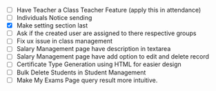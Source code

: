 - [ ] Have Teacher a Class Teacher Feature (apply this in attendance)
- [ ] Individuals Notice sending
- [x] Make setting section last
- [ ] Ask if the created user are assigned to there respective groups
- [ ] Fix ux issue in class management
- [ ] Salary Management page have description in textarea
- [ ] Salary Management page have add option to edit and delete record
- [ ] Certificate Type Generation using HTML for easier design
- [ ] Bulk Delete Students in Student Management
- [ ] Make My Exams Page query result more intuitive.

